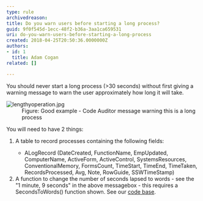 ```yaml
---
type: rule
archivedreason: 
title: Do you warn users before starting a long process?
guid: 9f0f545d-1ecc-48f2-b36a-3aa1ca659531
uri: do-you-warn-users-before-starting-a-long-process
created: 2018-04-25T20:50:36.0000000Z
authors:
- id: 1
  title: Adam Cogan
related: []

---
```



<p>You should never start a long process (&gt;30 seconds) without first giving a warning message to warn the user approximately how long it will take.</p><dl class="goodImage"><dt><img src="/PublishingImages/lengthyoperation.jpg" alt="lengthyoperation.jpg" />​<br></dt><dd>Figure&#58; Good example - Code Auditor message warning this is a long process</dd></dl><p>You will need to have 2 things&#58;</p><ol><li>A table to record processes containing the following fields&#58;<br></li><ul><li>ALogRecord (DateCreated, FunctionName, EmpUpdated, ComputerName, ActiveForm, ActiveControl, SystemsResources, ConventionalMemory, FormsCount, TimeStart, TimeEnd, TimeTaken, RecordsProcessed, Avg, Note, RowGuide, SSWTimeStamp)</li></ul><li>A function to change the number of seconds lapsed to words - see the &quot;1 minute, 9 seconds&quot; in the above messagebox - this requires a SecondsToWords() function shown. See our&#160;<a href="https&#58;//www.ssw.com.au/ssw/Standards/Rules/RulestoBetterCode.aspx#">code base</a>.</li></ol>​<br>
<br><excerpt class='endintro'></excerpt><br>



